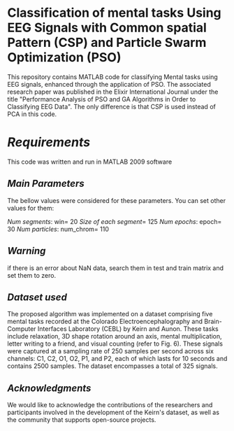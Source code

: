 # Classification of mental tasks Using EEG Signals with Common spatial Pattern (CSP) and Particle Swarm Optimization (PSO) 

This repository contains MATLAB code for classifying Mental tasks using EEG signals, enhanced through the application of PSO. The associated research paper was published in the Elixir International Journal under the title "Performance Analysis of PSO and GA Algorithms in Order to Classifying EEG Data". The only difference is that CSP is used instead of PCA in this code.

# *Requirements*

This code was written and run in MATLAB 2009 software

## *Main Parameters*

The bellow values were considered for these parameters. You can set other values for them:

*Num segments*: win= 20
*Size of each segment*= 125
*Num epochs*: epoch= 30
*Num particles*: num_chrom= 110    

## *Warning*

if there is an error about NaN data, search them in test and train matrix and set them to zero.

## *Dataset used*

The proposed algorithm was implemented on a dataset comprising five mental tasks recorded at the Colorado Electroencephalography and Brain-Computer Interfaces Laboratory (CEBL) by Keirn and Aunon. These tasks include relaxation, 3D shape rotation around an axis, mental multiplication, letter writing to a friend, and visual counting (refer to Fig. 6). These signals were captured at a sampling rate of 250 samples per second across six channels: C1, C2, O1, O2, P1, and P2, each of which lasts for 10 seconds and contains 2500 samples. The dataset encompasses a total of 325 signals.

## *Acknowledgments*

We would like to acknowledge the contributions of the researchers and participants involved in the development of the Keirn's dataset, as well as the community that supports open-source projects.
